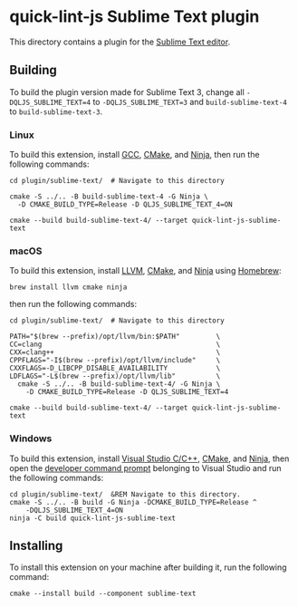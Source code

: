 # quick-lint-js Sublime Text plugin

This directory contains a plugin for the [Sublime Text editor].

## Building

To build the plugin version made for Sublime Text 3, change all
`-DQLJS_SUBLIME_TEXT=4` to `-DQLJS_SUBLIME_TEXT=3`
and `build-sublime-text-4` to `build-sublime-text-3`.

### Linux

To build this extension, install [GCC], [CMake], and [Ninja], then run the
following commands:

```shell
cd plugin/sublime-text/  # Navigate to this directory

cmake -S ../.. -B build-sublime-text-4 -G Ninja \
  -D CMAKE_BUILD_TYPE=Release -D QLJS_SUBLIME_TEXT_4=ON

cmake --build build-sublime-text-4/ --target quick-lint-js-sublime-text
```

### macOS

To build this extension, install [LLVM], [CMake], and [Ninja] using [Homebrew]:

```shell
brew install llvm cmake ninja
```

then run the following commands:

```shell
cd plugin/sublime-text/  # Navigate to this directory

PATH="$(brew --prefix)/opt/llvm/bin:$PATH"         \
CC=clang                                           \
CXX=clang++                                        \
CPPFLAGS="-I$(brew --prefix)/opt/llvm/include"     \
CXXFLAGS=-D_LIBCPP_DISABLE_AVAILABILITY            \
LDFLAGS="-L$(brew --prefix)/opt/llvm/lib"          \
  cmake -S ../.. -B build-sublime-text-4/ -G Ninja \
    -D CMAKE_BUILD_TYPE=Release -D QLJS_SUBLIME_TEXT=4

cmake --build build-sublime-text-4/ --target quick-lint-js-sublime-text
```

### Windows

To build this extension, install [Visual Studio C/C++], [CMake], and [Ninja],
then open the [developer command prompt] belonging to Visual Studio and run the
following commands:

```batch
cd plugin/sublime-text/  &REM Navigate to this directory.
cmake -S ../.. -B build -G Ninja -DCMAKE_BUILD_TYPE=Release ^
    -DQLJS_SUBLIME_TEXT_4=ON
ninja -C build quick-lint-js-sublime-text
```

## Installing

To install this extension on your machine after building it, run the following
command:

```shell
cmake --install build --component sublime-text
```

[Sublime Text editor]: https://www.sublimetext.com/
[GCC]: https://gcc.gnu.org/
[LLVM]: https://llvm.org/
[Visual Studio C/C++]: https://visualstudio.microsoft.com/vs/features/cplusplus/
[CMake]: https://cmake.org/
[Ninja]: https://ninja-build.org/
[Homebrew]: https://brew.sh/
[developer command prompt]: https://docs.microsoft.com/en-us/cpp/build/building-on-the-command-line?view=msvc-160#developer_command_prompt_shortcuts
